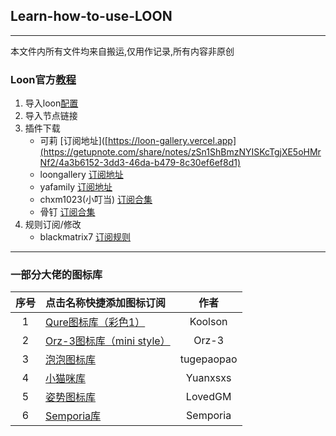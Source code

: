 ## Learn-how-to-use-LOON
****

本文件内所有文件均来自搬运,仅用作记录,所有内容非原创

### Loon官方[教程](https://github.com/TiyNa/LoonManual)
1. 导入loon[配置](https://raw.githubusercontent.com/CDKe-2022/Loon-learn/main/Loon%E9%85%8D%E7%BD%AE.conf)
2. 导入节点链接
3. 插件下载
   - 可莉                 [订阅地址]([https://loon-gallery.vercel.app](https://getupnote.com/share/notes/zSn1ShBmzNYISKcTgjXE5oHMrNf2/4a3b6152-3dd3-46da-b479-8c30ef6ef8d1) 
   - loongallery          [订阅地址](https://loon-gallery.vercel.app) 
   - yafamily             [订阅地址](https://yfamily.vercel.app) 
   - chxm1023(小叮当)     [订阅合集](https://github.com/chxm1023/Script_X/blob/main/Collections.plugin) 
   - 骨钉                 [订阅合集](https://raw.githubusercontent.com/Guding88/Script/main/APPheji_Guding.plugin) 
5. 规则订阅/修改
   - blackmatrix7         [订阅规则](https://github.com/blackmatrix7/ios_rule_script/tree/master/rule/Loon) 

****
### 一部分大佬的图标库

| 序号 | 点击名称快捷添加图标订阅 | 作者 |
| :----: | :---- | :----: |
| 1  | [Qure图标库（彩色1）](https://github.com/Koolson/Qure) | Koolson |
| 2  | [Orz-3图标库（mini style）](https://github.com/Orz-3/mini) | Orz-3 |
| 3  | [泡泡图标库 ](https://github.com/tugepaopao/Image-Storage/tree/master/icon) | tugepaopao |
| 4 | [小猫咪库](https://github.com/Yuanxsxs/QtumultX/tree/master/Icon) | Yuanxsxs |
| 5 | [姿势图标库](https://github.com/LovedGM/Quantumult-X-TuBiao) | LovedGM | 
| 6 | [Semporia库 ](https://github.com/Semporia/Hand-Painted-icon) | Semporia |
